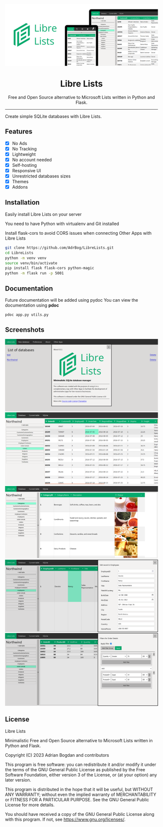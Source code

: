 <div align="center">
  <img src="./res/6.png">
  <h1>Libre Lists</h1>
  <p>Free and Open Source alternative to Microsoft Lists written in Python and Flask.</p>
</div>
<hr>

Create simple SQLite databases with Libre Lists.

## Features
- [x] No Ads
- [x] No Tracking
- [x] Lightweight
- [x] No account needed
- [x] Self-hosting
- [x] Responsive UI
- [x] Unrestricted databases sizes
- [x] Themes
- [x] Addons

## Installation
Easily install Libre Lists on your server

You need to have Python with virtualenv and Git installed

Install flask-cors to avoid CORS issues when connecting Other Apps with Libre Lists

```bash
git clone https://github.com/AdrBog/LibreLists.git
cd LibreLists
python -m venv venv
source venv/bin/activate
pip install flask flask-cors python-magic
python -m flask run -p 5001
```
## Documentation
Future documentation will be added using pydoc
You can view the documentation using **pdoc**
```bash
pdoc app.py utils.py
```

## Screenshots
![Screenshot1](res/1.png)
![Screenshot2](res/2.png)
![Screenshot3](res/3.png)
![Screenshot4](res/4.png)
![Screenshot5](res/5.png)

## License

Libre Lists

Minimalistic Free and Open Source alternative to Microsoft Lists written in Python and Flask. 

Copyright (C) 2023 Adrian Bogdan and contributors

This program is free software: you can redistribute it and/or modify
it under the terms of the GNU General Public License as published by
the Free Software Foundation, either version 3 of the License, or
(at your option) any later version.

This program is distributed in the hope that it will be useful,
but WITHOUT ANY WARRANTY; without even the implied warranty of
MERCHANTABILITY or FITNESS FOR A PARTICULAR PURPOSE.  See the
GNU General Public License for more details.

You should have received a copy of the GNU General Public License
along with this program.  If not, see <https://www.gnu.org/licenses/>.
